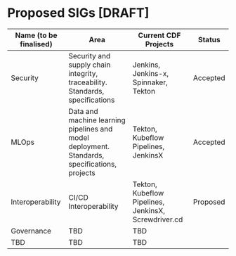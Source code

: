 # Proposed SIGs [DRAFT]

| Name (to be finalised)  | Area        | Current CDF Projects | Status
| ------------------------|-------------|-----------------------|--------------
| Security | Security and supply chain integrity, traceability. Standards, specifications | Jenkins, Jenkins-x, Spinnaker, Tekton | Accepted
| MLOps | Data and machine learning pipelines and model deployment. Standards, specifications, projects | Tekton, Kubeflow Pipelines, JenkinsX | Accepted
| Interoperability | CI/CD Interoperability | Tekton, Kubeflow Pipelines, JenkinsX, Screwdriver.cd | Proposed
| Governance | TBD | TBD | 
| TBD | TBD | TBD | 

